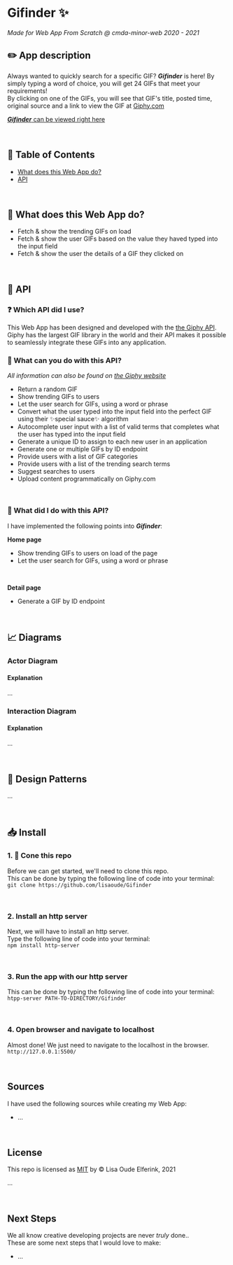 # Gifinder :sparkles:

_Made for Web App From Scratch @ cmda-minor-web 2020 - 2021_

## :pencil2: App description

Always wanted to quickly search for a specific GIF? **_Gifinder_** is here! By simply typing a word of choice, you will get 24 GIFs that meet your requirements!  
By clicking on one of the GIFs, you will see that GIF's title, posted time, original source and a link to view the GIF at [Giphy.com](https://giphy.com)

[**_Gifinder_** can be viewed right here](https://gifinder-lisaoude.netlify.app/)

<br/>

## :pushpin: Table of Contents

- [What does this Web App do?](#gem-What-does-this-Web-App-do?)
- [API](#link-API)

<br/>

## :gem: What does this Web App do?

- Fetch & show the trending GIFs on load
- Fetch & show the user GIFs based on the value they haved typed into the input field
- Fetch & show the user the details of a GIF they clicked on
  <!-- - Provide the user with feedback while the content is loading -->
  <!-- - Provide the user with feedback when hovering over a GIF -->

<br/>

## :link: API

### :question: Which API did I use?

This Web App has been designed and developed with the [the Giphy API](https://developers.giphy.com/docs/api/).  
Giphy has the largest GIF library in the world and their API makes it possible to seamlessly integrate these GIFs into any application.

### :eyes: What can you do with this API?

_All information can also be found on [the Giphy website](https://giphy.com)_

- Return a random GIF
- Show trending GIFs to users
- Let the user search for GIFs, using a word or phrase
- Convert what the user typed into the input field into the perfect GIF using their :sparkles:special sauce:sparkles: algorithm
- Autocomplete user input with a list of valid terms that completes what the user has typed into the input field
- Generate a unique ID to assign to each new user in an application
- Generate one or multiple GIFs by ID endpoint
- Provide users with a list of GIF categories
- Provide users with a list of the trending search terms
- Suggest searches to users
- Upload content programmatically on Giphy.com

<br/>

### :raising_hand: What did I do with this API?

I have implemented the following points into **_Gifinder_**:

**Home page**

- Show trending GIFs to users on load of the page
- Let the user search for GIFs, using a word or phrase

<br/>

**Detail page**

- Generate a GIF by ID endpoint

<br/>

## :chart_with_upwards_trend: Diagrams

### Actor Diagram

#### Explanation

...

### Interaction Diagram

#### Explanation

...

<br/>

## :crystal_ball: Design Patterns

...

<br/>

## :inbox_tray: Install

### 1. :dancers: Cone this repo

Before we can get started, we'll need to clone this repo.  
This can be done by typing the following line of code into your terminal:  
`git clone https://github.com/lisaoude/Gifinder`

<br/>

### 2. Install an http server

Next, we will have to install an http server.  
Type the following line of code into your terminal:  
`npm install http-server`

<br/>

### 3. Run the app with our http server

This can be done by typing the following line of code into your terminal:  
`htpp-server PATH-TO-DIRECTORY/Gifinder`

<br/>

### 4. Open browser and navigate to localhost

Almost done! We just need to navigate to the localhost in the browser.  
`http://127.0.0.1:5500/`

<br/>

## Sources

I have used the following sources while creating my Web App:

- ...

<br/>

## License

This repo is licensed as [MIT](https://github.com/lisaoude/Gifinder/blob/master/LICENSE.txt) by © Lisa Oude Elferink, 2021

...

<br/>

## Next Steps

We all know creative developing projects are never _truly_ done..  
These are some next steps that I would love to make:

- ...

<br/>
